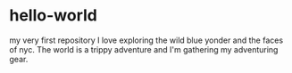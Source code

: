 # hello-world
my very first repository
I love exploring the wild blue yonder and the faces of nyc.
The world is a trippy adventure and I'm gathering my adventuring gear.
